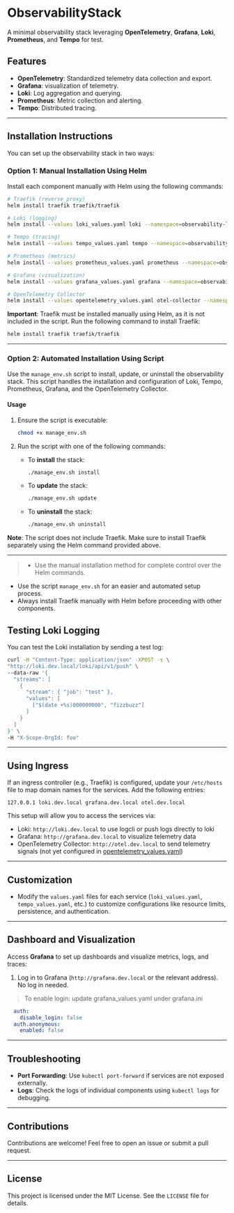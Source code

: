 # ObservabilityStack

A minimal observability stack leveraging **OpenTelemetry**, **Grafana**, **Loki**, **Prometheus**, and **Tempo** for test.

## Features
- **OpenTelemetry**: Standardized telemetry data collection and export.
- **Grafana**: visualization of telemetry.
- **Loki**: Log aggregation and querying.
- **Prometheus**: Metric collection and alerting.
- **Tempo**: Distributed tracing.

---

## Installation Instructions

You can set up the observability stack in two ways:

### Option 1: Manual Installation Using Helm

Install each component manually with Helm using the following commands:

```bash
# Traefik (reverse proxy)
helm install traefik traefik/traefik

# Loki (logging)
helm install --values loki_values.yaml loki --namespace=observability-lab grafana/loki --create-namespace

# Tempo (tracing)
helm install --values tempo_values.yaml tempo --namespace=observability-lab grafana/tempo --create-namespace

# Prometheus (metrics)
helm install --values prometheus_values.yaml prometheus --namespace=observability-lab prometheus-community/prometheus --create-namespace

# Grafana (visualization)
helm install --values grafana_values.yaml grafana --namespace=observability-lab grafana/grafana --create-namespace

# OpenTelemetry Collector
helm install --values opentelemetry_values.yaml otel-collector --namespace=observability-lab open-telemetry/opentelemetry-collector --create-namespace
```

**Important**: Traefik must be installed manually using Helm, as it is not included in the script. Run the following command to install Traefik:

```bash
helm install traefik traefik/traefik
```

---

### Option 2: Automated Installation Using Script

Use the `manage_env.sh` script to install, update, or uninstall the observability stack. This script handles the installation and configuration of Loki, Tempo, Prometheus, Grafana, and the OpenTelemetry Collector.

#### Usage

1. Ensure the script is executable:

   ```bash
   chmod +x manage_env.sh
   ```

2. Run the script with one of the following commands:
   - To **install** the stack:

     ```bash
     ./manage_env.sh install
     ```

   - To **update** the stack:

     ```bash
     ./manage_env.sh update
     ```

   - To **uninstall** the stack:

     ```bash
     ./manage_env.sh uninstall
     ```

**Note**: The script does not include Traefik. Make sure to install Traefik separately using the Helm command provided above.

---



>- Use the manual installation method for complete control over the Helm commands.
- Use the script `manage_env.sh` for an easier and automated setup process.
- Always install Traefik manually with Helm before proceeding with other components.


## Testing Loki Logging

You can test the Loki installation by sending a test log:

```bash
curl -H "Content-Type: application/json" -XPOST -s \
"http://loki.dev.local/loki/api/v1/push" \
--data-raw '{
  "streams": [
    {
      "stream": { "job": "test" },
      "values": [
        ["$(date +%s)000000000", "fizzbuzz"]
      ]
    }
  ]
}' \
-H "X-Scope-OrgId: foo"
```

---

## Using Ingress

If an ingress controller (e.g., Traefik) is configured, update your `/etc/hosts` file to map domain names for the services. Add the following entries:

```plaintext
127.0.0.1 loki.dev.local grafana.dev.local otel.dev.local
```

This setup will allow you to access the services via:

- Loki: `http://loki.dev.local` to use logcli or push logs directly to loki
- Grafana: `http://grafana.dev.local` to visualize telemetry data
- OpenTelemetry Collector: `http://otel.dev.local` to send telemetry signals (not yet configured in [opentelemetry_values.yaml](opentelemetry_values.yaml))

---

## Customization

- Modify the `values.yaml` files for each service (`loki_values.yaml`, `tempo_values.yaml`, etc.) to customize configurations like resource limits, persistence, and authentication.

---

## Dashboard and Visualization

Access **Grafana** to set up dashboards and visualize metrics, logs, and traces:

1. Log in to Grafana (`http://grafana.dev.local` or the relevant address). No log in needed.


>To enable login:
update grafana_values.yaml under grafana.ini
```yaml
  auth:
    disable_login: false
  auth.anonymous:
    enabled: false
```
---

## Troubleshooting

- **Port Forwarding**: Use `kubectl port-forward` if services are not exposed externally.
- **Logs**: Check the logs of individual components using `kubectl logs` for debugging.

---

## Contributions

Contributions are welcome! Feel free to open an issue or submit a pull request.

---

## License

This project is licensed under the MIT License. See the `LICENSE` file for details.